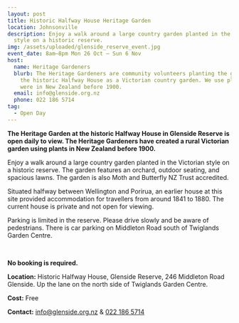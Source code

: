 ```yaml
---
layout: post
title: Historic Halfway House Heritage Garden
location: Johnsonville
description: Enjoy a walk around a large country garden planted in the Victorian
  style on a historic reserve.
img: /assets/uploaded/glenside_reserve_event.jpg
event_date: 8am–8pm Mon 26 Oct – Sun 6 Nov
host:
  name: Heritage Gardeners
  blurb: The Heritage Gardeners are community volunteers planting the garden of
    the historic Halfway House as a Victorian country garden. We use plants that
    were in New Zealand before 1900.
  email: info@glenside.org.nz
  phone: 022 186 5714
tag:
  - Open Day
---
```

**The Heritage Garden at the historic Halfway House in Glenside Reserve is open daily to view. The Heritage Gardeners have created a rural Victorian garden using plants in New Zealand before 1900.** 

Enjoy a walk around a large country garden planted in the Victorian style on a historic reserve. The garden features an orchard, outdoor seating, and spacious lawns. The garden is also Moth and Butterfly NZ Trust accredited.

Situated halfway between Wellington and Porirua, an earlier house at this site provided accommodation for travellers from around 1841 to 1880. The current house is private and not open for viewing.

Parking is limited in the reserve.  Please drive slowly and be aware of pedestrians. There is car parking on Middleton Road south of Twiglands Garden Centre.

<br>

**No booking is required.** 

**Location:** Historic Halfway House, Glenside Reserve, 246 Middleton Road Glenside. Up the lane on the north side of Twiglands Garden Centre.

**Cost:** Free

**Contact:** [info@glenside.org.nz](mailto:info@glenside.org.nz) & [022 186 5714](<tel:022 186 5714>)